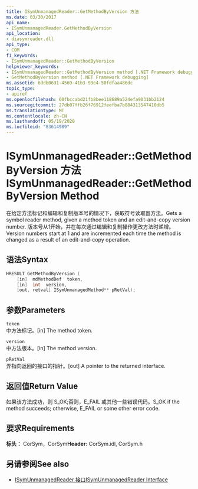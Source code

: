 ```yaml
---
title: ISymUnmanagedReader::GetMethodByVersion 方法
ms.date: 03/30/2017
api_name:
- ISymUnmanagedReader.GetMethodByVersion
api_location:
- diasymreader.dll
api_type:
- COM
f1_keywords:
- ISymUnmanagedReader::GetMethodByVersion
helpviewer_keywords:
- ISymUnmanagedReader::GetMethodByVersion method [.NET Framework debugging]
- GetMethodByVersion method [.NET Framework debugging]
ms.assetid: 6ddb0631-4569-41b3-93e4-50fdfaa486dc
topic_type:
- apiref
ms.openlocfilehash: 60fbccabd21fb8bee118689a524efa9031bb2124
ms.sourcegitcommit: 27db07ffb26f76912feefba7b884313547410db5
ms.translationtype: MT
ms.contentlocale: zh-CN
ms.lasthandoff: 05/19/2020
ms.locfileid: "83614989"
---
```

# <a name="isymunmanagedreadergetmethodbyversion-method"></a><span data-ttu-id="e68d4-102">ISymUnmanagedReader::GetMethodByVersion 方法</span><span class="sxs-lookup"><span data-stu-id="e68d4-102">ISymUnmanagedReader::GetMethodByVersion Method</span></span>
<span data-ttu-id="e68d4-103">在给定方法标记和编辑和复制版本号的情况下，获取符号读取器方法。</span><span class="sxs-lookup"><span data-stu-id="e68d4-103">Gets a symbol reader method, given a method token and an edit-and-copy version number.</span></span> <span data-ttu-id="e68d4-104">版本号从1开始，并在每次通过编辑和复制操作更改方法时递增。</span><span class="sxs-lookup"><span data-stu-id="e68d4-104">Version numbers start at 1 and are incremented each time the method is changed as a result of an edit-and-copy operation.</span></span>  
  
## <a name="syntax"></a><span data-ttu-id="e68d4-105">语法</span><span class="sxs-lookup"><span data-stu-id="e68d4-105">Syntax</span></span>  
  
```cpp  
HRESULT GetMethodByVersion (  
    [in]  mdMethodDef  token,  
    [in]  int  version,  
    [out, retval] ISymUnmanagedMethod** pRetVal);  
```  
  
## <a name="parameters"></a><span data-ttu-id="e68d4-106">参数</span><span class="sxs-lookup"><span data-stu-id="e68d4-106">Parameters</span></span>  
 `token`  
 <span data-ttu-id="e68d4-107">中方法标记。</span><span class="sxs-lookup"><span data-stu-id="e68d4-107">[in] The method token.</span></span>  
  
 `version`  
 <span data-ttu-id="e68d4-108">中方法版本。</span><span class="sxs-lookup"><span data-stu-id="e68d4-108">[in] The method version.</span></span>  
  
 `pRetVal`  
 <span data-ttu-id="e68d4-109">弄指向返回的接口的指针。</span><span class="sxs-lookup"><span data-stu-id="e68d4-109">[out] A pointer to the returned interface.</span></span>  
  
## <a name="return-value"></a><span data-ttu-id="e68d4-110">返回值</span><span class="sxs-lookup"><span data-stu-id="e68d4-110">Return Value</span></span>  
 <span data-ttu-id="e68d4-111">如果该方法成功，则 S_OK;否则，E_FAIL 或其他一些错误代码。</span><span class="sxs-lookup"><span data-stu-id="e68d4-111">S_OK if the method succeeds; otherwise, E_FAIL or some other error code.</span></span>  
  
## <a name="requirements"></a><span data-ttu-id="e68d4-112">要求</span><span class="sxs-lookup"><span data-stu-id="e68d4-112">Requirements</span></span>  
 <span data-ttu-id="e68d4-113">**标头：** CorSym，CorSym</span><span class="sxs-lookup"><span data-stu-id="e68d4-113">**Header:** CorSym.idl, CorSym.h</span></span>  
  
## <a name="see-also"></a><span data-ttu-id="e68d4-114">另请参阅</span><span class="sxs-lookup"><span data-stu-id="e68d4-114">See also</span></span>

- [<span data-ttu-id="e68d4-115">ISymUnmanagedReader 接口</span><span class="sxs-lookup"><span data-stu-id="e68d4-115">ISymUnmanagedReader Interface</span></span>](isymunmanagedreader-interface.md)

